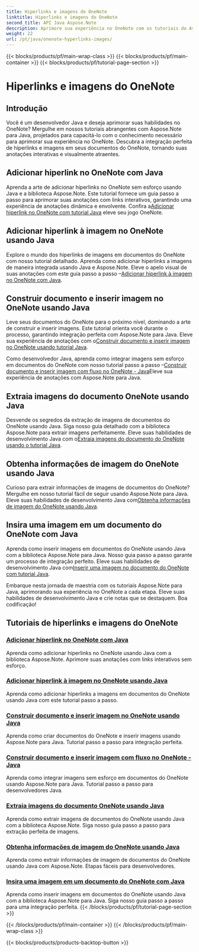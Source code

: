 ```yaml
---
title: Hiperlinks e imagens do OneNote
linktitle: Hiperlinks e imagens do OneNote
second_title: API Java Aspose.Note
description: Aprimore sua experiência no OneNote com os tutoriais do Aspose.Note para Java. Aprenda a adicionar hiperlinks, inserir imagens e extrair informações de imagens perfeitamente com o desenvolvimento Java.
weight: 22
url: /pt/java/onenote-hyperlinks-images/
---
```


{{< blocks/products/pf/main-wrap-class >}}
{{< blocks/products/pf/main-container >}}
{{< blocks/products/pf/tutorial-page-section >}}

# Hiperlinks e imagens do OneNote


## Introdução

Você é um desenvolvedor Java e deseja aprimorar suas habilidades no OneNote? Mergulhe em nossos tutoriais abrangentes com Aspose.Note para Java, projetados para capacitá-lo com o conhecimento necessário para aprimorar sua experiência no OneNote. Descubra a integração perfeita de hiperlinks e imagens em seus documentos do OneNote, tornando suas anotações interativas e visualmente atraentes.

## Adicionar hiperlink no OneNote com Java
 Aprenda a arte de adicionar hiperlinks no OneNote sem esforço usando Java e a biblioteca Aspose.Note. Este tutorial fornece um guia passo a passo para aprimorar suas anotações com links interativos, garantindo uma experiência de anotações dinâmica e envolvente. Confira a[Adicionar hiperlink no OneNote com tutorial Java](./add-hyperlink/) eleve seu jogo OneNote.

## Adicionar hiperlink à imagem no OneNote usando Java
 Explore o mundo dos hiperlinks de imagens em documentos do OneNote com nosso tutorial detalhado. Aprenda como adicionar hiperlinks a imagens de maneira integrada usando Java e Aspose.Note. Eleve o apelo visual de suas anotações com este guia passo a passo –[Adicionar hiperlink à imagem no OneNote com Java](./add-hyperlink-to-image/).

## Construir documento e inserir imagem no OneNote usando Java
 Leve seus documentos do OneNote para o próximo nível, dominando a arte de construir e inserir imagens. Este tutorial orienta você durante o processo, garantindo integração perfeita com Aspose.Note para Java. Eleve sua experiência de anotações com o[Construir documento e inserir imagem no OneNote usando tutorial Java](./build-doc-insert-image/).

 Como desenvolvedor Java, aprenda como integrar imagens sem esforço em documentos do OneNote com nosso tutorial passo a passo –[Construir documento e inserir imagem com fluxo no OneNote - Java](./build-doc-insert-image-stream/)Eleve sua experiência de anotações com Aspose.Note para Java.

## Extraia imagens do documento OneNote usando Java
 Desvende os segredos da extração de imagens de documentos do OneNote usando Java. Siga nosso guia detalhado com a biblioteca Aspose.Note para extrair imagens perfeitamente. Eleve suas habilidades de desenvolvimento Java com o[Extraia imagens do documento do OneNote usando o tutorial Java](./extract-images/).

## Obtenha informações de imagem do OneNote usando Java
 Curioso para extrair informações de imagens de documentos do OneNote? Mergulhe em nosso tutorial fácil de seguir usando Aspose.Note para Java. Eleve suas habilidades de desenvolvimento Java com[Obtenha informações de imagem do OneNote usando Java](./get-image-info/).

## Insira uma imagem em um documento do OneNote com Java
 Aprenda como inserir imagens em documentos do OneNote usando Java com a biblioteca Aspose.Note para Java. Nosso guia passo a passo garante um processo de integração perfeito. Eleve suas habilidades de desenvolvimento Java com[Inserir uma imagem no documento do OneNote com tutorial Java](./insert-image/).

Embarque nesta jornada de maestria com os tutoriais Aspose.Note para Java, aprimorando sua experiência no OneNote a cada etapa. Eleve suas habilidades de desenvolvimento Java e crie notas que se destaquem. Boa codificação!
## Tutoriais de hiperlinks e imagens do OneNote
### [Adicionar hiperlink no OneNote com Java](./add-hyperlink/)
Aprenda como adicionar hiperlinks no OneNote usando Java com a biblioteca Aspose.Note. Aprimore suas anotações com links interativos sem esforço.
### [Adicionar hiperlink à imagem no OneNote usando Java](./add-hyperlink-to-image/)
Aprenda como adicionar hiperlinks a imagens em documentos do OneNote usando Java com este tutorial passo a passo.
### [Construir documento e inserir imagem no OneNote usando Java](./build-doc-insert-image/)
Aprenda como criar documentos do OneNote e inserir imagens usando Aspose.Note para Java. Tutorial passo a passo para integração perfeita.
### [Construir documento e inserir imagem com fluxo no OneNote - Java](./build-doc-insert-image-stream/)
Aprenda como integrar imagens sem esforço em documentos do OneNote usando Aspose.Note para Java. Tutorial passo a passo para desenvolvedores Java.
### [Extraia imagens do documento OneNote usando Java](./extract-images/)
Aprenda como extrair imagens de documentos do OneNote usando Java com a biblioteca Aspose.Note. Siga nosso guia passo a passo para extração perfeita de imagens.
### [Obtenha informações de imagem do OneNote usando Java](./get-image-info/)
Aprenda como extrair informações de imagem de documentos do OneNote usando Java com Aspose.Note. Etapas fáceis para desenvolvedores.
### [Insira uma imagem em um documento do OneNote com Java](./insert-image/)
Aprenda como inserir imagens em documentos do OneNote usando Java com a biblioteca Aspose.Note para Java. Siga nosso guia passo a passo para uma integração perfeita.
{{< /blocks/products/pf/tutorial-page-section >}}

{{< /blocks/products/pf/main-container >}}
{{< /blocks/products/pf/main-wrap-class >}}

{{< blocks/products/products-backtop-button >}}
